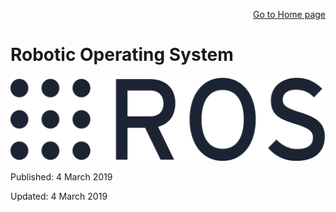 <p align="right">
<a href="https://tjlw.github.io/">Go to Home page</a>
</p>

# Robotic Operating System

<p align="center"> <img width="auto" src="https://github.com/TJLW/tjlw.github.io/blob/master/Projects/ROS/Images/ros_logo.png?raw=True"/> </p>





Published: 4 March 2019

Updated: 4 March 2019
